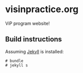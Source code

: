 # visinpractice.org
ViP program website!

## Build instructions

Assuming [Jekyll](https://jekyllrb.com/docs/installation/) is installed:
```
# bundle
# jekyll s
```
